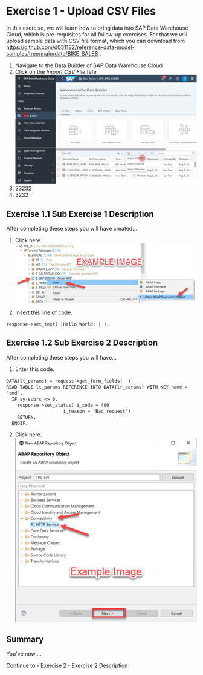 # Exercise 1 - Upload CSV Files

In this exercise, we will learn how to bring data into SAP Data Warehouse Cloud, which is pre-requisites for all follow-up exercises. For that we will upload sample data with CSV file format, which you can download from https://github.com/d031182/reference-data-model-samples/tree/main/data/BIKE_SALES .

1. Navigate to the Data Builder of SAP Data Warehouse Cloud
2. Click on the <i>Import CSV File</i>
  fefe
  ![Import CSV File](images/ImportCSVFile_2.png)
3. 23232
4. 3232

## Exercise 1.1 Sub Exercise 1 Description

After completing these steps you will have created...

1. Click here.
<br>![](/exercises/ex1/images/01_01_0010.png)

2.	Insert this line of code.
```abap
response->set_text( |Hello World! | ). 
```



## Exercise 1.2 Sub Exercise 2 Description

After completing these steps you will have...

1.	Enter this code.
```abap
DATA(lt_params) = request->get_form_fields(  ).
READ TABLE lt_params REFERENCE INTO DATA(lr_params) WITH KEY name = 'cmd'.
  IF sy-subrc <> 0.
    response->set_status( i_code = 400
                     i_reason = 'Bad request').
    RETURN.
  ENDIF.

```

2.	Click here.
<br>![](/exercises/ex1/images/01_02_0010.png)


## Summary

You've now ...

Continue to - [Exercise 2 - Exercise 2 Description](../ex2/README.md)

